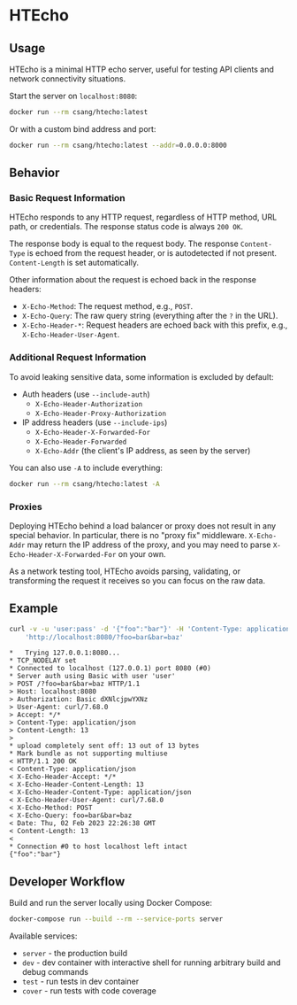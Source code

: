 # HTEcho

## Usage

HTEcho is a minimal HTTP echo server, useful for testing API clients and
network connectivity situations.

Start the server on `localhost:8080`:

```bash
docker run --rm csang/htecho:latest
```

Or with a custom bind address and port:

```bash
docker run --rm csang/htecho:latest --addr=0.0.0.0:8000
```

## Behavior

### Basic Request Information

HTEcho responds to any HTTP request, regardless of HTTP method, URL path, or credentials.
The response status code is always `200 OK`.

The response body is equal to the request body. The response `Content-Type` is echoed from the request
header, or is autodetected if not present. `Content-Length` is set automatically.

Other information about the request is echoed back in the response headers:

* `X-Echo-Method`: The request method, e.g., `POST`.
* `X-Echo-Query`: The raw query string (everything after the `?` in the URL).
* `X-Echo-Header-*`: Request headers are echoed back with this prefix, e.g., `X-Echo-Header-User-Agent`.

### Additional Request Information

To avoid leaking sensitive data, some information is excluded by default:

* Auth headers (use `--include-auth`)
    * `X-Echo-Header-Authorization`
    * `X-Echo-Header-Proxy-Authorization`
* IP address headers (use `--include-ips`)
    * `X-Echo-Header-X-Forwarded-For`
    * `X-Echo-Header-Forwarded`
    * `X-Echo-Addr` (the client's IP address, as seen by the server)

You can also use `-A` to include everything:

```bash
docker run --rm csang/htecho:latest -A
```

### Proxies

Deploying HTEcho behind a load balancer or proxy does not result in any special behavior.
In particular, there is no "proxy fix" middleware. `X-Echo-Addr` may return the IP address
of the proxy, and you may need to parse `X-Echo-Header-X-Forwarded-For` on your own.

As a network testing tool, HTEcho avoids parsing, validating, or transforming the request
it receives so you can focus on the raw data.

## Example

```bash
curl -v -u 'user:pass' -d '{"foo":"bar"}' -H 'Content-Type: application/json' \
    'http://localhost:8080/?foo=bar&bar=baz'
```
```
*   Trying 127.0.0.1:8080...
* TCP_NODELAY set
* Connected to localhost (127.0.0.1) port 8080 (#0)
* Server auth using Basic with user 'user'
> POST /?foo=bar&bar=baz HTTP/1.1
> Host: localhost:8080
> Authorization: Basic dXNlcjpwYXNz
> User-Agent: curl/7.68.0
> Accept: */*
> Content-Type: application/json
> Content-Length: 13
>
* upload completely sent off: 13 out of 13 bytes
* Mark bundle as not supporting multiuse
< HTTP/1.1 200 OK
< Content-Type: application/json
< X-Echo-Header-Accept: */*
< X-Echo-Header-Content-Length: 13
< X-Echo-Header-Content-Type: application/json
< X-Echo-Header-User-Agent: curl/7.68.0
< X-Echo-Method: POST
< X-Echo-Query: foo=bar&bar=baz
< Date: Thu, 02 Feb 2023 22:26:38 GMT
< Content-Length: 13
<
* Connection #0 to host localhost left intact
{"foo":"bar"}
```

## Developer Workflow

Build and run the server locally using Docker Compose:

```bash
docker-compose run --build --rm --service-ports server
```

Available services:

* `server` - the production build
* `dev` - dev container with interactive shell for running arbitrary build and debug commands
* `test` - run tests in dev container
* `cover` - run tests with code coverage
